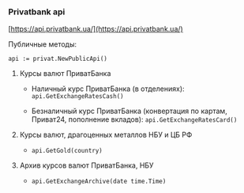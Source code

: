 ### Privatbank api
[https://api.privatbank.ua/](https://api.privatbank.ua/)

Публичные методы:

`api := privat.NewPublicApi()`

1. Курсы валют ПриватБанка
   
   * Наличный курс ПриватБанка (в отделениях):
   `api.GetExchangeRatesCash()`
   
   * Безналичный курс ПриватБанка (конвертация по картам, Приват24, пополнение вкладов):
   `api.GetExchangeRatesCard()`
   
2. Курсы валют, драгоценных металлов НБУ и ЦБ РФ

   * `api.GetGold(country)`
   
3. Архив курсов валют ПриватБанка, НБУ

   * `api.GetExchangeArchive(date time.Time)`      